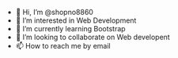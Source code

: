 - 👋 Hi, I’m @shopno8860
- 👀 I’m interested in Web Development
- 🌱 I’m currently learning Bootstrap
- 💞️ I’m looking to collaborate on Web developent
- 📫 How to reach me by email

<!---
shopno8860/shopno8860 is a ✨ special ✨ repository because its `README.md` (this file) appears on your GitHub profile.
You can click the Preview link to take a look at your changes.
--->
